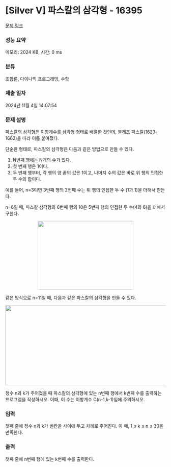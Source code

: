 # [Silver V] 파스칼의 삼각형 - 16395 

[문제 링크](https://www.acmicpc.net/problem/16395) 

### 성능 요약

메모리: 2024 KB, 시간: 0 ms

### 분류

조합론, 다이나믹 프로그래밍, 수학

### 제출 일자

2024년 11월 4일 14:07:54

### 문제 설명

<p>파스칼의 삼각형은 이항계수를 삼각형 형태로 배열한 것인데, 블레즈 파스칼(1623-1662)을 따라 이름 붙여졌다.</p>

<p>단순한 형태로, 파스칼의 삼각형은 다음과 같은 방법으로 만들 수 있다.</p>

<ol>
	<li>N번째 행에는 N개의 수가 있다.</li>
	<li>첫 번째 행은 1이다.</li>
	<li>두 번째 행부터, 각 행의 양 끝의 값은 1이고, 나머지 수의 값은 바로 위 행의 인접한 두 수의 합이다.</li>
</ol>

<p>예를 들어, n=3이면 3번째 행의 2번째 수는 위 행의 인접한 두 수 (1과 1)을 더해서 만든다. </p>

<p>n=6일 때, 파스칼 삼각형의 6번째 행의 10은 5번째 행의 인접한 두 수(4와 6)을 더해서 구한다. </p>

<p style="text-align: center;"><img alt="" src="https://upload.wikimedia.org/wikipedia/commons/thumb/f/f6/Pascal%27s_triangle_5.svg/540px-Pascal%27s_triangle_5.svg.png" style="width: 300px; height: 216px;"></p>

<p>같은 방식으로 n=11일 때, 다음과 같은 파스칼의 삼각형을 만들 수 있다.</p>

<p style="text-align: center;"><img alt="" src="" style="width: 588px; height: 251px;"></p>

<p>정수 n과 k가 주어졌을 때 파스칼의 삼각형에 있는 n번째 행에서 k번째 수를 출력하는 프로그램을 작성하시오.  이때, 이 수는 이항계수 C(n-1,k-1)임에 주의하시오.</p>

### 입력 

 <p>첫째 줄에 정수 n과 k가 빈칸을 사이에 두고 차례로 주어진다. 이 때, 1 ≤ k ≤ n ≤ 30을 만족한다.</p>

### 출력 

 <p>첫째 줄에 n번째 행에 있는 k번째 수를 출력한다.</p>

